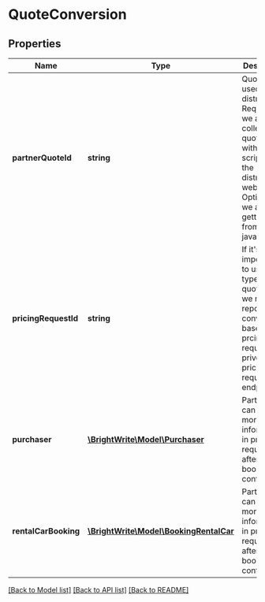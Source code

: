# QuoteConversion

## Properties
Name | Type | Description | Notes
------------ | ------------- | ------------- | -------------
**partnerQuoteId** | **string** | Quote ID used by the distributor. Required if we are also collecting quote info with java script from the distributor&#39;s website. Optional if we are not getting info from javasript | [optional] 
**pricingRequestId** | **string** | If it&#39;s impossible to use any type of quote IDs, we need to report conversions based on prcing request ID privdied in pricing request endpoint | [optional] 
**purchaser** | [**\BrightWrite\Model\Purchaser**](Purchaser.md) | Partners can provide more information in pricing request after the booking confirmation | 
**rentalCarBooking** | [**\BrightWrite\Model\BookingRentalCar**](BookingRentalCar.md) | Partners can provide more information in pricing request after the booking confirmation | [optional] 

[[Back to Model list]](../README.md#documentation-for-models) [[Back to API list]](../README.md#documentation-for-api-endpoints) [[Back to README]](../README.md)


